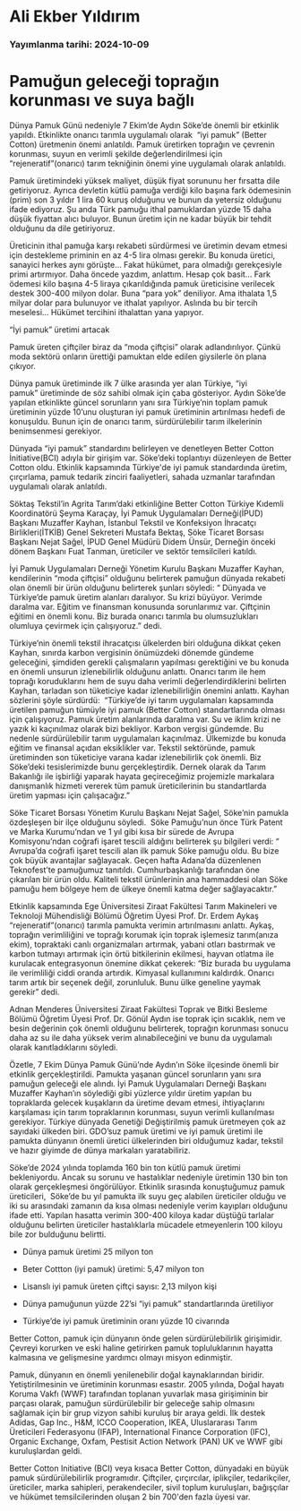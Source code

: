 # Ali Ekber Yıldırım

### Yayımlanma tarihi: 2024-10-09

# Pamuğun geleceği toprağın korunması ve suya bağlı

Dünya Pamuk Günü nedeniyle 7 Ekim’de Aydın Söke’de önemli bir etkinlik yapıldı. Etkinlikte onarıcı tarımla uygulamalı olarak  “iyi pamuk” (Better Cotton) üretmenin önemi anlatıldı. Pamuk üretirken toprağın ve çevrenin korunması, suyun en verimli şekilde değerlendirilmesi için “rejeneratif”(onarıcı) tarım tekniğinin önemi yine uygulamalı olarak anlatıldı.

Pamuk üretimindeki yüksek maliyet, düşük fiyat sorununu her fırsatta dile getiriyoruz. Ayrıca devletin kütlü pamuğa verdiği kilo başına fark ödemesinin (prim) son 3 yıldır 1 lira 60 kuruş olduğunu ve bunun da yetersiz olduğunu ifade ediyoruz. Şu anda Türk pamuğu ithal pamuklardan yüzde 15 daha düşük fiyattan alıcı buluyor. Bunun üretim için ne kadar büyük bir tehdit olduğunu da dile getiriyoruz.

Üreticinin ithal pamuğa karşı rekabeti sürdürmesi ve üretimin devam etmesi için destekleme priminin en az 4-5 lira olması gerekir. Bu konuda üretici, sanayici herkes aynı görüşte… Fakat hükümet, para olmadığı gerekçesiyle primi artırmıyor. Daha öncede yazdım, anlattım. Hesap çok basit… Fark ödemesi kilo başına 4-5 liraya çıkarıldığında pamuk üreticisine verilecek destek 300-400 milyon dolar. Buna “para yok” deniliyor. Ama ithalata 1,5 milyar dolar para bulunuyor ve ithalat yapılıyor. Aslında bu bir tercih meselesi… Hükümet tercihini ithalattan yana yapıyor.



“İyi pamuk” üretimi artacak

Pamuk üreten çiftçiler biraz da “moda çiftçisi” olarak adlandırılıyor. Çünkü moda sektörü onların ürettiği pamuktan elde edilen giysilerle ön plana çıkıyor.

Dünya pamuk üretiminde ilk 7 ülke arasında yer alan Türkiye, “iyi pamuk” üretiminde de söz sahibi olmak için çaba gösteriyor. Aydın Söke’de yapılan etkinlikte güncel sorunların yanı sıra Türkiye’nin toplam pamuk üretiminin yüzde 10’unu oluşturan iyi pamuk üretiminin artırılması hedefi de konuşuldu. Bunun için de onarıcı tarım, sürdürülebilir tarım ilkelerinin benimsenmesi gerekiyor.

Dünyada “iyi pamuk” standardını belirleyen ve denetleyen Better Cotton İnitiative(BCI) adıyla bir girişim var. Söke’deki toplantıyı düzenleyen de Better Cotton oldu. Etkinlik kapsamında Türkiye'de iyi pamuk standardında üretim, çırçırlama, pamuk tedarik zinciri faaliyetleri, sahada uzmanlar tarafından uygulamalı olarak anlatıldı.

Söktaş Tekstil’in Agrita Tarım’daki etkinliğine Better Cotton Türkiye Kıdemli Koordinatörü Şeyma Karaçay, İyi Pamuk Uygulamaları Derneği(İPUD) Başkanı Muzaffer Kayhan, İstanbul Tekstil ve Konfeksiyon İhracatçı Birlikleri(İTKİB) Genel Sekreteri Mustafa Bektaş, Söke Ticaret Borsası Başkanı Nejat Sağel, İPUD Genel Müdürü Didem Ünsür, Derneğin önceki dönem Başkanı Fuat Tanman, üreticiler ve sektör temsilcileri katıldı.

İyi Pamuk Uygulamaları Derneği Yönetim Kurulu Başkanı Muzaffer Kayhan, kendilerinin “moda çiftçisi” olduğunu belirterek pamuğun dünyada rekabeti olan önemli bir ürün olduğunu belirterek şunları söyledi: “ Dünyada ve Türkiye’de pamuk üretim alanları daralıyor. Su krizi büyüyor. Verimde daralma var. Eğitim ve finansman konusunda sorunlarımız var. Çiftçinin eğitimi en önemli konu. Biz burada onarıcı tarımla bu olumsuzlukları olumluya çevirmek için çalışıyoruz.” dedi.

Türkiye’nin önemli tekstil ihracatçısı ülkelerden biri olduğuna dikkat çeken Kayhan, sınırda karbon vergisinin önümüzdeki dönemde gündeme geleceğini, şimdiden gerekli çalışmaların yapılması gerektiğini ve bu konuda en önemli unsurun izlenebilirlik olduğunu anlattı. Onarıcı tarım ile hem toprağı koruduklarını hem de suyu daha verimli değerlendirdiklerini belirten Kayhan, tarladan son tüketiciye kadar izlenebilirliğin önemini anlattı. Kayhan sözlerini şöyle sürdürdü:  “Türkiye’de iyi tarım uygulamaları kapsamında üretilen pamuğun tümüyle iyi pamuk (Better Cotton) standartlarında olması için çalışıyoruz. Pamuk üretim alanlarında daralma var. Su ve iklim krizi ne yazık ki kaçınılmaz olarak bizi bekliyor. Karbon vergisi gündemde. Bu nedenle sürdürülebilir tarım uygulamaları kaçınılmaz. Ülkemizde bu konuda eğitim ve finansal açıdan eksiklikler var. Tekstil sektöründe, pamuk üretiminden son tüketiciye varana kadar izlenebilirlik çok önemli. Biz Söke’deki tesislerimizde bunu gerçekleştirdik. Dernek olarak da Tarım Bakanlığı ile işbirliği yaparak hayata geçireceğimiz projemizle markalara danışmanlık hizmeti vererek tüm pamuk üreticilerinin bu standartlarda üretim yapması için çalışacağız.”

Söke Ticaret Borsası Yönetim Kurulu Başkanı Nejat Sağel, Söke’nin pamukla özdeşleşen bir ilçe olduğunu söyledi.  Söke Pamuğu’nun önce Türk Patent ve Marka Kurumu’ndan ve 1 yıl gibi kısa bir sürede de Avrupa Komisyonu’ndan coğrafi işaret tescili aldığını belirterek şu bilgileri verdi: “ Avrupa’da coğrafi işaret tescili alan ilk pamuk Söke pamuğu oldu. Bu bize çok büyük avantajlar sağlayacak. Geçen hafta Adana’da düzenlenen Teknofest’te pamuğumuz tanıtıldı. Cumhurbaşkanlığı tarafından öne çıkarılan bir ürün oldu. Kaliteli tekstil ürünlerinin ana hammaddesi olan Söke pamuğu hem bölgeye hem de ülkeye önemli katma değer sağlayacaktır.”

Etkinlik kapsamında Ege Üniversitesi Ziraat Fakültesi Tarım Makineleri ve Teknoloji Mühendisliği Bölümü Öğretim Üyesi Prof. Dr. Erdem Aykaş “rejeneratif”(onarıcı) tarımla pamukta verimin artırılmasını anlattı. Aykaş, toprağın verimliliğini ve toprağı korumak için toprak işlemesiz tarım(anıza ekim), topraktaki canlı organizmaları artırmak, yabani otları bastırmak ve karbon tutmayı artırmak için örtü bitkilerinin ekilmesi, hayvan otlatma ile kurulacak entegrasyonun önemine dikkat çekerek: “Biz burada bu uygulama ile verimliliği ciddi oranda artırdık. Kimyasal kullanımını kaldırdık. Onarıcı tarım artık bir seçenek değil, zorunluluk. Bunu ülke geneline yaymak gerekir” dedi.

Adnan Menderes Üniversitesi Ziraat Fakültesi Toprak ve Bitki Besleme Bölümü Öğretim Üyesi Prof. Dr. Gönül Aydın ise toprak için sıcaklık, nem ve besin değerinin çok önemli olduğunu belirterek, toprağın korunması sonucu daha az su ile daha yüksek verim alınabileceğini ve bunu da uygulamalı olarak kanıtladıklarını söyledi.

Özetle, 7 Ekim Dünya Pamuk Günü’nde Aydın’ın Söke ilçesinde önemli bir etkinlik gerçekleştirildi. Pamukta yaşanan güncel sorunların yanı sıra pamuğun geleceği ele alındı. İyi Pamuk Uygulamaları Derneği Başkanı Muzaffer Kayhan’ın söylediği gibi yüzlerce yıldır üretim yapılan bu topraklarda gelecek kuşakların da üretime devam etmesi, ihtiyaçlarını karşılaması için tarım topraklarının korunması, suyun verimli kullanılması gerekiyor. Türkiye dünyada Genetiği Değiştirilmiş pamuk üretmeyen çok az sayıdaki ülkeden biri. GDO’suz pamuk üretimi ve iyi pamuk üretimi ile pamukta dünyanın önemli üretici ülkelerinden biri olduğumuz kadar, tekstil ve hazır giyimde de dünya markaları yaratabiliriz.

Söke’de 2024 yılında toplamda 160 bin ton kütlü pamuk üretimi bekleniyordu. Ancak su sorunu ve hastalıklar nedeniyle üretimin 130 bin ton olarak gerçekleşmesi öngörülüyor. Etkinlik sırasında konuştuğumuz pamuk üreticileri,  Söke’de bu yıl pamukta ilk suyu geç alabilen üreticiler olduğu ve iki su arasındaki zamanın da kısa olması nedeniyle verim kayıpları olduğunu ifade etti. Yapılan hasatta verimin 300-400 kiloya kadar düştüğü tarlalar olduğunu belirten üreticiler hastalıklarla mücadele etmeyenlerin 100 kiloyu bile zor bulduğunu belirtti.

- Dünya pamuk üretimi 25 milyon ton

- Beter Cottton (iyi pamuk) üretimi: 5,47 milyon ton

- Lisanslı iyi pamuk üreten çiftçi sayısı: 2,13 milyon kişi

- Dünya pamuğunun yüzde 22’si “iyi pamuk” standartlarında üretiliyor

- Türkiye’de iyi pamuk üretiminin oranı yüzde 10 civarında

Better Cotton, pamuk için dünyanın önde gelen sürdürülebilirlik girişimidir. Çevreyi korurken ve eski haline getirirken pamuk topluluklarının hayatta kalmasına ve gelişmesine yardımcı olmayı misyon edinmiştir.

Pamuk, dünyanın en önemli yenilenebilir doğal kaynaklarından biridir. Yetiştirilmesinin ve üretiminin korunması esastır. 2005 yılında, Doğal hayatı Koruma Vakfı (WWF) tarafından toplanan yuvarlak masa girişiminin bir parçası olarak, pamuğun sürdürülebilir bir geleceğe sahip olmasını sağlamak için bir grup vizyon sahibi kuruluş bir araya geldi. İlk destek Adidas, Gap Inc., H&M, ICCO Cooperation, IKEA, Uluslararası Tarım Üreticileri Federasyonu (IFAP), International Finance Corporation (IFC), Organic Exchange, Oxfam, Pestisit Action Network (PAN) UK ve WWF gibi kuruluşlardan geldi.

Better Cotton Initiative (BCI) veya kısaca Better Cotton, dünyadaki en büyük pamuk sürdürülebilirlik programıdır. Çiftçiler, çırçırcılar, iplikçiler, tedarikçiler, üreticiler, marka sahipleri, perakendeciler, sivil toplum kuruluşları, bağışçılar ve hükümet temsilcilerinden oluşan 2 bin 700'den fazla üyesi var.



